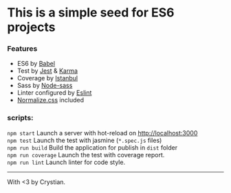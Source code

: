 # This is a simple seed for ES6 projects

### Features

* ES6 by [Babel](https://babeljs.io/)
* Test by [Jest](https://jestjs.io/) & [Karma](https://karma-runner.github.io/4.0/index.html)
* Coverage by [Istanbul](https://istanbul.js.org/)
* Sass by [Node-sass](https://github.com/sass/node-sass)
* Linter configured by [Eslint](https://eslint.org/)
* [Normalize.css](https://necolas.github.io/normalize.css/) included


### scripts:

`npm start` Launch a server with hot-reload on [http://localhost:3000](http://localhost:3000)  
`npm test` Launch the test with jasmine (`*.spec.js` files)  
`npm run build` Build the application for publish in `dist` folder  
`npm run coverage` Launch the test with coverage report.  
`npm run lint` Launch linter for code style.  

---

With <3 by Crystian. 
